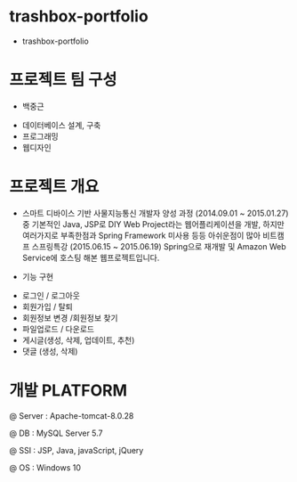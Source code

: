 # trashbox-portfolio
- trashbox-portfolio

# 프로젝트 팀 구성
- 백중근

 * 데이터베이스 설계, 구축
 * 프로그래밍
 * 웹디자인

# 프로젝트 개요
- 스마트 디바이스 기반 사물지능통신 개발자 양성 과정
(2014.09.01 ~ 2015.01.27)중 기본적인 Java, JSP로 DIY Web Project라는 웹어플리케이션을 개발,
하지만 여러가지로 부족한점과 Spring Framework 미사용 등등 아쉬운점이 많아
비트캠프 스프링특강 (2015.06.15 ~ 2015.06.19) Spring으로 재개발 및 Amazon Web Service에 호스팅 해본 웹프로젝트입니다.

- 기능 구현
 * 로그인 / 로그아웃
 * 회원가입 / 탈퇴
 * 회원정보 변경 /회원정보 찾기
 * 파일업로드 / 다운로드
 * 게시글(생성, 삭제, 업데이트, 추천)
 * 댓글 (생성, 삭제)
 

# 개발 PLATFORM

@ Server : Apache-tomcat-8.0.28

@ DB : MySQL Server 5.7

@ SSI : JSP, Java, javaScript, jQuery

@ OS : Windows 10
